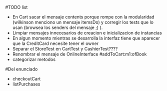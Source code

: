 #TODO list

- En Cart sacar el mensaje contents porque rompe con la modularidad (wilkinson menciono un mensaje itemsDo) y corregir los tests que lo usan (browsea los senders del mensaje ;) ).
- Limpiar mensajes innecesarios de creacion e inicializacion de instancias
- En algun momento mientras se desarrolla la interfaz tiene que aparecer que la CreditCard necesite tener el owner
- Separar el StoreTest en CartTest y CashierTest????
- Renombrar el mensaje de OnlineInterface #addToCart:m1:ofBook
- categorizar metodos

#Del enunciado
- checkoutCart
- listPurchases
